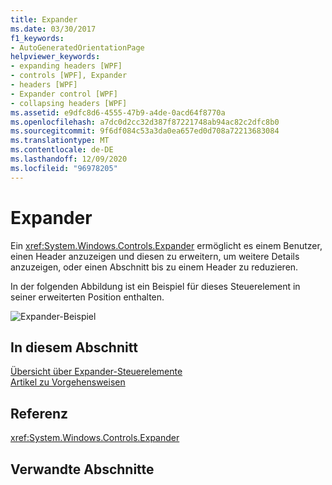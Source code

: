 ```yaml
---
title: Expander
ms.date: 03/30/2017
f1_keywords:
- AutoGeneratedOrientationPage
helpviewer_keywords:
- expanding headers [WPF]
- controls [WPF], Expander
- headers [WPF]
- Expander control [WPF]
- collapsing headers [WPF]
ms.assetid: e9dfc8d6-4555-47b9-a4de-0acd64f8770a
ms.openlocfilehash: a7dc0d2cc32d387f87221748ab94ac82c2dfc8b0
ms.sourcegitcommit: 9f6df084c53a3da0ea657ed0d708a72213683084
ms.translationtype: MT
ms.contentlocale: de-DE
ms.lasthandoff: 12/09/2020
ms.locfileid: "96978205"
---
```

# <a name="expander"></a>Expander
Ein <xref:System.Windows.Controls.Expander> ermöglicht es einem Benutzer, einen Header anzuzeigen und diesen zu erweitern, um weitere Details anzuzeigen, oder einen Abschnitt bis zu einem Header zu reduzieren.  
  
 In der folgenden Abbildung ist ein Beispiel für dieses Steuerelement in seiner erweiterten Position enthalten.  
  
 ![Expander-Beispiel](./media/expander/expander-control-example.jpg)
  
## <a name="in-this-section"></a>In diesem Abschnitt  
 [Übersicht über Expander-Steuerelemente](expander-overview.md)  
 [Artikel zu Vorgehensweisen](expander-how-to-topics.md)  
  
## <a name="reference"></a>Referenz  
 <xref:System.Windows.Controls.Expander>  
  
## <a name="related-sections"></a>Verwandte Abschnitte
